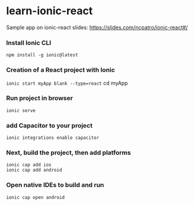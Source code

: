 # learn-ionic-react
Sample app on ionic-react slides: https://slides.com/ncpatro/ionic-react#/

### Install Ionic CLI
```npm install -g ionic@latest```


### Creation of a React project with Ionic
```ionic start myApp blank --type=react```
cd myApp


### Run project in browser
```ionic serve```


### add Capacitor to your project
```ionic integrations enable capacitor```


### Next, build the project, then add platforms
``` ionic build
ionic cap add ios
ionic cap add android 
```


### Open native IDEs to build and run
``` ionic cap open ios
ionic cap open android 
```
